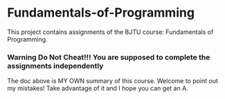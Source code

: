 # Fundamentals-of-Programming
This project contains assignments of the BJTU course: Fundamentals of Programming.
### Warning Do Not Cheat!!! You are supposed to complete the assignments independently


The doc above is MY OWN summary of this course. Welcome to point out my mistakes!
Take advantage of it and I hope you can get an A.
